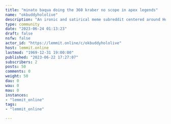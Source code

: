 ```yaml
---
title: "minato baqua doing the 360 kraber no scope in apex legends" 
name: "okbuddyhololive"
description: "An ironic and satirical meme subreddit centered around Hololive and other Hololive-related V-tubers."
type: community
date: "2023-06-24 01:13:23"
draft: false
nsfw: false
actor_id: "https://lemmit.online/c/okbuddyhololive"
host: lemmit.online
lastmod: "1969-12-31 19:00:00"
published: "2023-06-22 17:27:07"
subscribers: 2
posts: 50
comments: 0
weight: 50
dau: 0
wau: 0
mau: 0
instances:
- "lemmit_online"
tags: 
- "lemmit_online"

---
```

